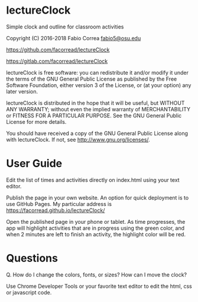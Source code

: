 # lectureClock

Simple clock and outline for classroom activities

Copyright (C) 2016-2018 Fabio Correa fabio5@osu.edu

https://github.com/facorread/lectureClock

https://gitlab.com/facorread/lectureClock

lectureClock is free software: you can redistribute it and/or modify
it under the terms of the GNU General Public License as published by
the Free Software Foundation, either version 3 of the License, or
(at your option) any later version.

lectureClock is distributed in the hope that it will be useful,
but WITHOUT ANY WARRANTY; without even the implied warranty of
MERCHANTABILITY or FITNESS FOR A PARTICULAR PURPOSE.  See the
GNU General Public License for more details.

You should have received a copy of the GNU General Public License
along with lectureClock.  If not, see <http://www.gnu.org/licenses/>.

# User Guide

Edit the list of times and activities directly on index.html using your text editor.

Publish the page in your own website. An option for quick deployment is to use GitHub Pages. My particular address is https://facorread.github.io/lectureClock/

Open the published page in your phone or tablet. As time progresses, the app will highlight activities that are in progress using the green color, and when 2 minutes are left to finish an activity, the highlight color will be red.

# Questions

Q. How do I change the colors, fonts, or sizes? How can I move the clock?

Use Chrome Developer Tools or your favorite text editor to edit the html, css or javascript code.
